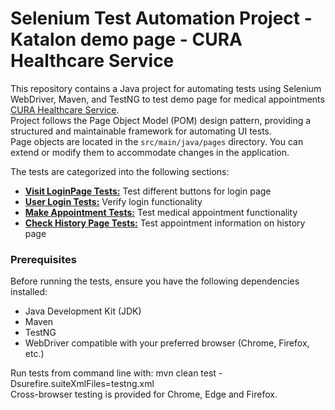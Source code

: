 # Selenium Test Automation Project - Katalon demo page - CURA Healthcare Service

This repository contains a Java project for automating tests using Selenium WebDriver,
Maven, and TestNG to test demo page for medical appointments [CURA Healthcare Service](https://katalon-demo-cura.herokuapp.com/).<br />
Project follows the Page Object Model (POM) design pattern, providing a structured and maintainable
framework for automating UI tests.</br>Page objects are located in the `src/main/java/pages` directory.
You can extend or modify them to accommodate changes in the application.<br />

The tests are categorized into the following sections:

- [**Visit LoginPage Tests:**](test_cases/visit_login_page_tests.md) Test different buttons for login page
- [**User Login Tests:**](test_cases/user_login_tests.md) Verify login functionality
- [**Make Appointment Tests:**](test_cases/make_appointment_test.md) Test medical appointment functionality
- [**Check History Page Tests:**](test_cases/check_history_page_tests.md) Test appointment information on history page

### Prerequisites

Before running the tests, ensure you have the following dependencies installed:

- Java Development Kit (JDK)
- Maven
- TestNG
- WebDriver compatible with your preferred browser (Chrome, Firefox, etc.)

Run tests from command line with: mvn clean test -Dsurefire.suiteXmlFiles=testng.xml</br>
Cross-browser testing is provided for Chrome, Edge and Firefox. 
